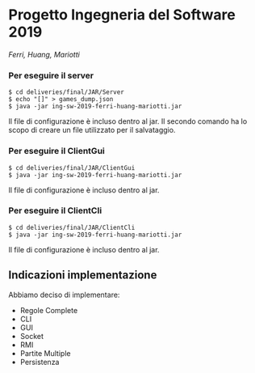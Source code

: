# Progetto Ingegneria del Software 2019
_Ferri, Huang, Mariotti_ 

### Per eseguire il server
	$ cd deliveries/final/JAR/Server
	$ echo "[]" > games_dump.json
	$ java -jar ing-sw-2019-ferri-huang-mariotti.jar
	
Il file di configurazione è incluso dentro al jar. Il secondo comando ha lo scopo di creare un file utilizzato per il salvataggio.

### Per eseguire il ClientGui
	$ cd deliveries/final/JAR/ClientGui
	$ java -jar ing-sw-2019-ferri-huang-mariotti.jar
	
Il file di configurazione è incluso dentro al jar.

### Per eseguire il ClientCli
	$ cd deliveries/final/JAR/ClientCli
	$ java -jar ing-sw-2019-ferri-huang-mariotti.jar
	
Il file di configurazione è incluso dentro al jar.

## Indicazioni implementazione

Abbiamo deciso di implementare:

* Regole Complete 
* CLI
* GUI
* Socket
* RMI
* Partite Multiple
* Persistenza

